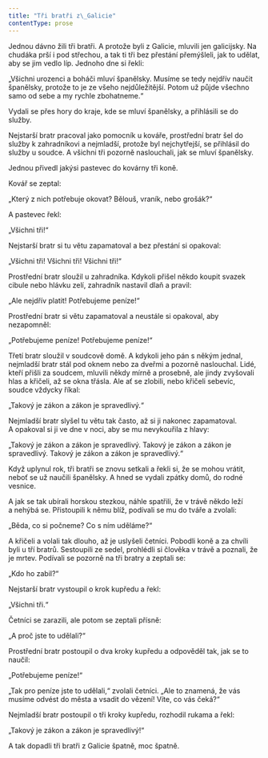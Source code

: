 ```yaml
---
title: "Tři bratři z\_Galicie"
contentType: prose
---
```


<section>

Jednou dávno žili tři bratři. A protože byli z Galicie, mluvili jen galicijsky. Na chudáka prší i pod střechou, a tak ti tři bez přestání přemýšleli, jak to udělat, aby se jim vedlo líp. Jednoho dne si řekli:

„Všichni urozenci a boháči mluví španělsky. Musíme se tedy nejdřív naučit španělsky, protože to je ze všeho nejdůležitější. Potom už půjde všechno samo od sebe a my rychle zbohatneme.“

Vydali se přes hory do kraje, kde se mluví španělsky, a přihlásili se do služby.

Nejstarší bratr pracoval jako pomocník u kováře, prostřední bratr šel do služby k zahradníkovi a nejmladší, protože byl nejchytřejší, se přihlásil do služby u soudce. A všichni tři pozorně naslouchali, jak se mluví španělsky.

Jednou přivedl jakýsi pastevec do kovárny tři koně.

Kovář se zeptal:

„Který z nich potřebuje okovat? Bělouš, vraník, nebo grošák?“

A pastevec řekl:

„Všichni tři!“

Nejstarší bratr si tu větu zapamatoval a bez přestání si opakoval:

„Všichni tři! Všichni tři! Všichni tři!“

Prostřední bratr sloužil u zahradníka. Kdykoli přišel někdo koupit svazek cibule nebo hlávku zelí, zahradník nastavil dlaň a pravil:

„Ale nejdřív platit! Potřebujeme peníze!“

Prostřední bratr si větu zapamatoval a neustále si opakoval, aby nezapomněl:

„Potřebujeme peníze! Potřebujeme peníze!“

Třetí bratr sloužil v soudcově domě. A kdykoli jeho pán s někým jednal, nejmladší bratr stál pod oknem nebo za dveřmi a pozorně naslouchal. Lidé, kteří přišli za soudcem, mluvili někdy mírně a prosebně, ale jindy zvyšovali hlas a křičeli, až se okna třásla. Ale ať se zlobili, nebo křičeli sebevíc, soudce vždycky říkal:

„Takový je zákon a zákon je spravedlivý.“

Nejmladší bratr slyšel tu větu tak často, až si ji nakonec zapamatoval. A opakoval si ji ve dne v noci, aby se mu nevykouřila z hlavy:

„Takový je zákon a zákon je spravedlivý. Takový je zákon a zákon je spravedlivý. Takový je zákon a zákon je spravedlivý.“

Když uplynul rok, tři bratři se znovu setkali a řekli si, že se mohou vrátit, neboť se už naučili španělsky. A hned se vydali zpátky domů, do rodné vesnice.

A jak se tak ubírali horskou stezkou, náhle spatřili, že v trávě někdo leží a nehýbá se. Přistoupili k němu blíž, podívali se mu do tváře a zvolali:

„Běda, co si počneme? Co s ním uděláme?“

A křičeli a volali tak dlouho, až je uslyšeli četníci. Pobodli koně a za chvíli byli u tří bratrů. Sestoupili ze sedel, prohlédli si člověka v trávě a poznali, že je mrtev. Podívali se pozorně na tři bratry a zeptali se:

„Kdo ho zabil?“

Nejstarší bratr vystoupil o krok kupředu a řekl:

„Všichni tři.“

Četníci se zarazili, ale potom se zeptali přísně:

„A proč jste to udělali?“

Prostřední bratr postoupil o dva kroky kupředu a odpověděl tak, jak se to naučil:

„Potřebujeme peníze!“

„Tak pro peníze jste to udělali,“ zvolali četníci. „Ale to znamená, že vás musíme odvést do města a vsadit do vězení! Víte, co vás čeká?“

Nejmladší bratr postoupil o tři kroky kupředu, rozhodil rukama a řekl:

„Takový je zákon a zákon je spravedlivý!“

A tak dopadli tři bratři z Galicie špatně, moc špatně.

</section>
